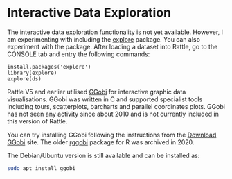 # Interactive Data Exploration

The interactive data exploration functionality is not yet
available. However, I am experimenting with including the
[explore](https://github.com/rolkra/explore) package. You can also
experiment with the package. After loading a dataset into Rattle, go
to the CONSOLE tab and entry the following commands:

```
install.packages('explore')
library(explore)
explore(ds)
```

Rattle V5 and earlier utilised [GGobi](http://ggobi.org/) for
interactive graphic data visualisations. GGobi was written in C and
supported specialist tools including tours, scatterplots, barcharts
and parallel coordinates plots. GGobi has not seen any activity since
about 2010 and is not currently included in this version of Rattle.

You can try installing GGobi following the instructions from the
[Download GGobi](http://ggobi.org/downloads/index.html) site. The
older [rggobi](https://cran.r-project.org/package=rggobi) package for
R was archived in 2020.

The Debian/Ubuntu version is still available and can be installed as:

```bash
sudo apt install ggobi
```

>
